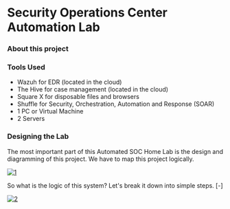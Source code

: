 # Security Operations Center Automation Lab

### About this project

### Tools Used
- Wazuh for EDR (located in the cloud)
- The Hive for case management (located in the cloud)
- Square X for disposable files and browsers
- Shuffle for Security, Orchestration, Automation and Response (SOAR)
- 1 PC or Virtual Machine
- 2 Servers
  

### Designing the Lab

The most important part of this Automated SOC Home Lab is the design and diagramming of this project.
We have to map this project logically.

<a href="https://ibb.co/Wxw0qBm"><img src="https://i.ibb.co/tmtzkYV/1.png" alt="1" border="0"></a>

So what is the logic of this system?
Let's break it down into simple steps.
[-] 

<a href="https://ibb.co/bsTzsND"><img src="https://i.ibb.co/D9h59wT/2.png" alt="2" border="0"></a>
